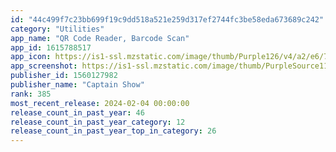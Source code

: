 ```yaml
---
id: "44c499f7c23bb699f19c9dd518a521e259d317ef2744fc3be58eda673689c242"
category: "Utilities"
app_name: "QR Code Reader, Barcode Scan"
app_id: 1615788517
app_icon: https://is1-ssl.mzstatic.com/image/thumb/Purple126/v4/a2/e6/7a/a2e67aa7-20b6-a304-2a6e-504cce238e52/AppIcon-0-1x_U007ephone-0-0-85-220-0.png/1024x1024bb.png
app_screenshot: https://is1-ssl.mzstatic.com/image/thumb/PurpleSource116/v4/5b/f3/77/5bf377a8-6ba6-47ce-9773-b109da19c37e/88ca1ce8-5134-474d-a995-1dee4ccf2de3_1.jpg/1242x2688bb.png
publisher_id: 1560127982
publisher_name: "Captain Show"
rank: 385
most_recent_release: 2024-02-04 00:00:00
release_count_in_past_year: 46
release_count_in_past_year_category: 12
release_count_in_past_year_top_in_category: 26
---
```

